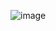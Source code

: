 
![image](https://user-images.githubusercontent.com/94506952/144384965-312716c6-d339-40e8-a1ef-33539f05748c.png)
